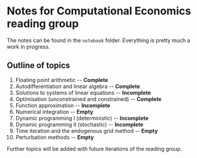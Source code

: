 # Notes for Computational Economics reading group

The notes can be found in the `notebook` folder. Everything is pretty much a work in progress. 

## Outline of topics

1. Floating point arithmetic -- **Complete**
2. Autodifferentiation and linear algebra -- **Complete**
3. Solutions to systems of linear equations -- **Incomplete**
4. Optimisation (unconstrained and constrained) -- **Complete**
5. Function approximation -- **Incomplete**
6. Numerical integration -- **Empty**
7. Dynamic programming I (deterministic) -- **Incomplete**
8. Dynamic programming II (stochastic) -- **Incomplete**
9. Time iteration and the endogenous grid method -- **Empty**
10. Perturbation methods -- **Empty**

Further topics will be added with future iterations of the reading group. 
